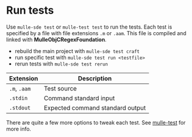 # Run tests

Use `mulle-sde test` or `mulle-test test` to run the tests. Each test is
specified by a file with file extensions `.m` or `.aam`. This file
is compiled and linked with **MulleObjCRegexFoundation**.

* rebuild the main project with `mulle-sde test craft`
* run specific test with `mulle-sde test run <testfile>`
* rerun tests with `mulle-sde test rerun`

Extension    | Description
-------------|-------------------------
`.m`, `.aam` | Test source
`.stdin`     | Command standard input
`.stdout`    | Expected command standard output


There are quite a few more options to tweak each test. 
See [mulle-test](//github.com/mulle-sde/mulle-test) for more info.
